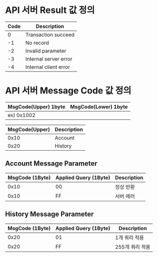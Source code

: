 # API 서버 Result 값 정의

|Code|Description|
|----|-----------|
|0|Transaction succeed|
|-1|No record|
|-2|Invalid parameter|
|-3|Internal server error|
|-4|Internal client error|


# API 서버 Message Code 값 정의

|MsgCode(Upper) 1byte|MsgCode(Lower) 1byte|
|--------------------|--------------------|
|ex) 0x1002|

|MsgCode(Upper)|Description|
|-------|-----------|
|0x10|Account|
|0x20|History|
## Account Message Parameter
|MsgCode (1Byte)|Applied Query (1Byte)|Description|
|-------|--------|--------|
|0x10|00|정상 반환|
|0x10|FF|서버 에러|

## History Message Parameter
|MsgCode (1Byte)|Applied Query (1Byte)|Description|
|-------|--------|--------|
|0x20|01|1개 쿼리 적용|
|0x20|FF|255개 쿼리 적용|